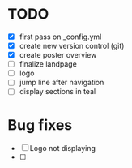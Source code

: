 # TODO

- [x] first pass on _config.yml
- [x] create new version control (git)
- [x] create poster overview
- [ ] finalize landpage 
- [ ] logo
- [ ] jump line after navigation
- [ ] display sections in teal

# Bug fixes

- [ ] Logo not displaying
- [ ] 